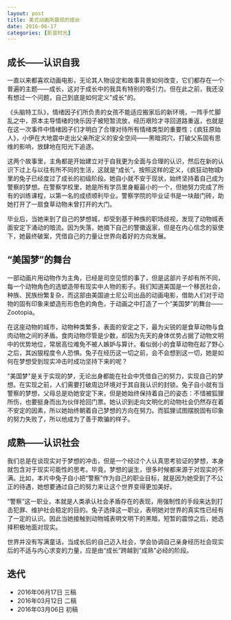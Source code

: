 ```yaml
---
layout: post
title: 美式动画所展现的成长
date: 2016-06-17
categories: [影音时光]
---
```




##  成长——认识自我

一直以来都喜欢动画电影，无论其人物设定和故事背景如何改变，它们都存在一个普遍的主题——成长，这对于成长中的我具有特别的吸引力。但在此之前，我还没有想过一个问题，自己到底是如何定义"成长"的。

《头脑特工队》，情绪因子们所负责的女孩不能适应搬家后的新环境，一阵手忙脚乱之中，原本主导情绪的快乐因子被短暂流放，经历艰险才寻回道路重返，也就是在这一次事件中情绪因子们才明白了合理对待所有情绪类型的重要性；《疯狂原始人》，小伊在大地震中走出父亲所定义的安全空间——黑暗洞穴，打破父系固有思维的影响，放肆地在阳光下追逐。

这两个故事里，主角都是开始建立对于自我更为全面与合理的认识，然后在新的认识下过上与以往有所不同的生活，这就是“成长”。按照这样的定义，《疯狂动物城》里的兔子已经度过了成长的初级阶段。她自小就不安于现状，始终坚持着自己成为警察的梦想。在警察学校里，她是所有学员里身躯最小的一个，但她努力完成了所有的训练课程，以第一名的成绩顺利毕业。警察学院的毕业证书是一块敲门砖，助她打开了一扇食草动物未曾打开的大门。

毕业后，当她来到了自己的梦想城，却受到基于种族的职场歧视，发现了动物城表面安定下涌动的暗流。因为失落，她摘下自己的警徽返家，但是在内心信念的驱使下，她最终破案，凭借自己的力量让世界向着好的方向发展。

## “美国梦”的舞台

一部动画片用动物作为主角，已经是司空见惯的事了，但是这部片子却有所不同，每一个动物角色的选塑造带有现实中人物的影子。我们知道美国是一个移民社会，种族、民族纷繁复杂，而这部由美国迪士尼公司出品的动画电影，借助人们对于动物的固有印象来塑造形形色色的角色，于动画之中打造了一个“美国梦”的舞台——Zootopia。

在这座动物的城市，动物种类繁多，表面的安定之下，最为尖锐的是食草动物与食肉动物之间的矛盾。食肉动物尽管是少数，却因为先天的身体优势占据了动物文明中的优势地位，常居高位难免不被人嫉妒与算计。看似弱小的食草动物在起了野心之后，其凶狠程度令人恐惧。兔子在经历这一切之前，会不会想到这一切，她是如何在梦想受到现实冲击时成功坚持下来的呢？

"美国梦"是关于实现的梦，无论出身都能在社会中凭借自己的努力，实现自己的梦想。在实现之前，人们需要打破周边环境对于其自我认识的封锁。兔子自小就有当警察的梦想，父母总是劝她安定下来，但是她始终保持着自己的姿态：不惜被狐狸所伤，也要挺身而出为伙伴抢回门票。她认识到走向文明化的动物社会仍然存在着不安定的因素，所以她始终朝着自己梦想的方向在努力。而狐狸试图摆脱固有印象的努力失败了，所以他成为了善于欺骗的样子。

## 成熟——认识社会

我们总是在谈现实对于梦想的冲击，但是一个经过个人认真思考验证的梦想，本身就包含对于现实可能性的思考。毕竟，梦想的诞生，很多时候都来源于对现实的不满。比如，本片中兔子自小把“警察”作为自己的职业目标，就是因为她受到了不公正的待遇，她想要通过自己的努力来让这个世界变得更加美好。

“警察”这一职业，本就是人类承认社会矛盾存在的表现，用强制性的手段来达到打击犯罪、维护社会稳定的目的。兔子选择这一职业，表明她对世界的真实性已经有了一定的认识。因此当她接触到动物城表明文明下的黑暗，短暂的震惊之后，她选择积极地面对现实。

世界并没有写满童话，当成长后的自己迈入社会，学会协调自己亲身经历社会现实后的不适与内心求变的力量，应是由“成长”跨越到“成熟”必经的阶段。

## 迭代

* 2016年06月17日 三稿
* 2016年03月12日 二稿
* 2016年03月06日 初稿